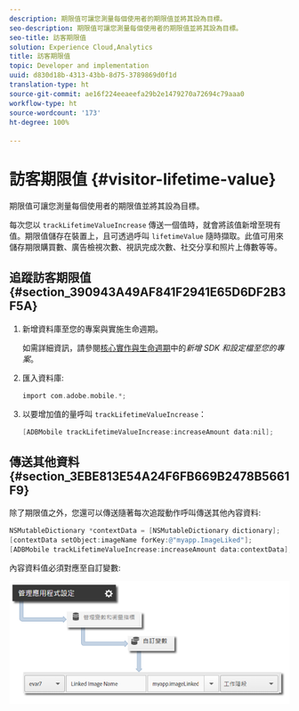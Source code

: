 ```yaml
---
description: 期限值可讓您測量每個使用者的期限值並將其設為目標。
seo-description: 期限值可讓您測量每個使用者的期限值並將其設為目標。
seo-title: 訪客期限值
solution: Experience Cloud,Analytics
title: 訪客期限值
topic: Developer and implementation
uuid: d830d18b-4313-43bb-8d75-3789869d0f1d
translation-type: ht
source-git-commit: ae16f224eeaeefa29b2e1479270a72694c79aaa0
workflow-type: ht
source-wordcount: '173'
ht-degree: 100%

---
```



# 訪客期限值 {#visitor-lifetime-value}

期限值可讓您測量每個使用者的期限值並將其設為目標。

每次您以 `trackLifetimeValueIncrease` 傳送一個值時，就會將該值新增至現有值。期限值儲存在裝置上，且可透過呼叫 `lifetimeValue` 隨時擷取。此值可用來儲存期限購買數、廣告檢視次數、視訊完成次數、社交分享和照片上傳數等等。

## 追蹤訪客期限值 {#section_390943A49AF841F2941E65D6DF2B3F5A}

1. 新增資料庫至您的專案與實施生命週期。

   如需詳細資訊，請參閱[核心實作與生命週期](/help/ios/getting-started/dev-qs.md)中的&#x200B;*新增 SDK 和設定檔至您的專案*。
1. 匯入資料庫:

   ```objective-c
   import com.adobe.mobile.*;
   ```

1. 以要增加值的量呼叫 `trackLifetimeValueIncrease`：

   ```objective-c
   [ADBMobile trackLifetimeValueIncrease:increaseAmount data:nil];
   ```

## 傳送其他資料 {#section_3EBE813E54A24F6FB669B2478B5661F9}

除了期限值之外，您還可以傳送隨著每次追蹤動作呼叫傳送其他內容資料:

```objective-c
NSMutableDictionary *contextData = [NSMutableDictionary dictionary]; 
[contextData setObject:imageName forKey:@"myapp.ImageLiked"]; 
[ADBMobile trackLifetimeValueIncrease:increaseAmount data:contextData];
```

內容資料值必須對應至自訂變數:

![](assets/map-variable-context-ltv.png)

